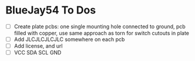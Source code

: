 # BlueJay54 To Dos

- [ ] Create plate pcbs: one single mounting hole connected to ground, pcb filled with copper, use same approach as torn for switch cutouts in plate
- [ ] Add JLCJLCJLCJLC somewhere on each pcb
- [ ] Add license, and url
- [ ] VCC SDA SCL GND